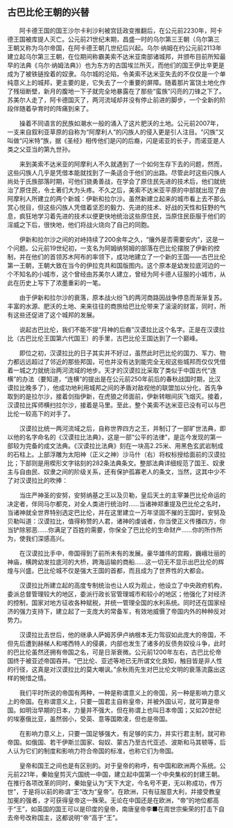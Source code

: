 ## 古巴比伦王朝的兴替

　　阿卡德王国的国王沙尔卡利沙利被宫廷政变推翻后，在公元前2230年，阿卡德王国被库提人灭亡。公元前21世纪末期，昌盛一时的乌尔第三王朝（乌尔第三王朝又称为乌尔帝国，在阿卡德王朝几世纪后兴起。乌尔·纳姆在约公元前2113年建立起乌尔第三王朝，在位期间称霸美索不达米亚南部诸城邦，并颁布目前所知最早的法典《乌尔·纳姆法典》）也为东方的古国埃兰所灭，而他们的国王伊比辛更是成为了被铁链拴着的奴隶。乌尔城的沦陷，令美索不达米亚失去的不仅仅是一个单纯意义上的城邦，更主要的是，它失去了一个重要的屏障。随着那片富饶土地化作了残垣断壁，新月的腹地一下子就完全地暴露在了那些“蛮族”闪亮的刀锋之下了。苏美尔人走了，阿卡德国灭了，两河流域却并没有停止前进的脚步，一个全新的阶段伴随着孕育时的阵痛到来了。

　　操着不同语言的民族如潮水一般的涌入了这片肥沃的土地。公元前2007年，一支来自叙利亚草原的自称为“阿摩利人”的闪族人的侵入更是引人注目。“闪族”又叫做“闪米特”族，据《圣经》相传他们是闪的后裔，闪是诺亚的长子，而诺亚是人类之父亚当的第九世孙。

　　来到美索不达米亚的阿摩利人不久就遇到了一个如何生存下去的问题，然而，这些闪族人几乎是凭借本能就找到了一条适合于他们的出路。尽管此时这些闪族人尚处于氏族部落时期，可他们骁勇善战，在学会了原住民先进的技术后，他们就统治了原住民，令土著们大为头疼。不久之后，美索不达米亚平原的中部就出现了由阿摩利人所建立的两个新城：伊新和拉尔沙。虽然新建立起来的城市看上去不那么赏心悦目，但这些闪族人凭借着坚忍的毅力、先进的技术、好战的天性和狂野的气息，疯狂地学习着先进的技术以便更快地统治这些原住民，当原住民臣服于他们的淫威之下后，很快地，他们将战火烧向了自己的同胞。

　　伊新和拉尔沙之间的对峙持续了200余年之久，“攘外是否需要安内”，这是一个问题。公元前19世纪初，一支名为阿姆纳努姆的部落在巴比伦摆脱了伊新的控制，并在他们的首领苏木阿布的率领下，成功地建立了一个新的王国——古巴比伦第一王朝，王朝大致在当今的伊拉克共和国版图内。这个原本是幼发拉底河边的一个不知名的小城市，这个曾经由苏美尔人建立，曾经为阿卡德人征服的小城市，从此在历史上写下了浓墨重彩的一笔。

　　由于伊新和拉尔沙的衰落，原本战火纷飞的两河商路因战争停息而渐渐复苏。丰富的水源、肥沃的土地、来来往往的商旅给巴比伦带来了滚滚的财富，同时，所有这些还促进了这个城邦的发展。

　　说起古巴比伦，我们不能不提“月神的后裔”汉谟拉比这个名字。正是在汉谟拉比（古巴比伦王国第六代国王）的手里，古巴比伦王国达到了一个巅峰。

　　即位之初，汉谟拉比的日子其实并不好过，虽然此时巴比伦的国力、军力、物力都远远超过了邻近的那些邦国，可也并没有达到能完全无视这些城邦而仅仅凭借着一城之力就统治两河流域的地步。天才的汉谟拉比采取了类似于中国古代“连横”的办法（要知道，“连横”的提出是在公元前250年前后的春秋战国时期，比汉谟拉比晚多了），他成功地利用城邦之间的矛盾对敌视他的联盟加以分化，首先争取到的是拉尔沙，接着剑指伊新，在虎狼之师面前，伊新转眼间灰飞烟灭。接着，汉谟拉比挥师横扫拉尔沙，接着是马里。至此，整个美索不达米亚已没有可以与巴比伦一较高下的对手了。

　　汉谟拉比统一两河流域之后，自称世界四方之王，并制订了一部旷世法典，即以他的名字命名的《汉谟拉比法典》，这是一部“公平的法律”，是迄今发现的第一部较为完备的成文法典。《汉谟拉比法典》刻在一块高2.25米、用黑色玄武岩制成的石柱上。上部浮雕为太阳神（正义之神）沙马什（右）将权标授给面前的汉谟拉比；下部则是用楔形文字铭刻的282条法典条文。整部法典详细规范了国王、奴隶主与自由民、奴隶之间的阶级关系，还有保护孤寡老人的条文，当然，这其中少不了对汉谟拉比的吹捧：

　　当庄严神圣的安努，安努纳基之王以及贝勒，皇后天土的主宰兼巴比伦命运的决定者，伴同马尔都克，对全人类进行统治时……当诸神郑重提及巴比伦之名时，当诸神就全世界特别选定巴比伦，并在这里建立一万年坚固不摧的王国时，安努及贝勒叫道：汉谟拉比，值得称赞的人君，诸神的虔诚者，你当使正义传播四方，你当铲除邪恶……你满足了百姓的需要，你保全了巴比伦的生命财产……你的所作所为，使我们深感高兴。

　　在汉谟拉比手中，帝国得到了前所未有的发展。豪华雄伟的宫殿，巍峨壮丽的神庙，横跨幼发拉底河的大桥，跨海运输的商船……这一切无不显示出巴比伦的辉煌与兴盛。巴比伦城不仅是强大王国的首都，而且成为了世界性的大都会。

　　汉谟拉比所建立起的高度专制统治也让人叹为观止，他设立了中央政府机构，委派总督管理较大的地区，委派行政长官管理城市和较小的地区；他强化了对经济的控制，国家对地方征收各种赋税，并统一管理全国的水利系统。同时还在国家经济的强力支持下，建立起了一支庞大的常备军，有效地威慑了帝国内外的种种反对势力。

　　汉谟拉比去世后，他的继承人萨姆苏伊卢纳根本无力驾驭如此庞大的帝国，不但先后遭到赫梯人和喀西特人的侵袭，内部也发生了诸多的反债务奴役斗争，此时的巴比伦虽然还拥有帝国之名，可是日渐衰微。公元前1200年左右，古巴比伦帝国终于被亚述帝国吞并。“巴比伦、亚述等地已无所谓文化良知，触目皆是非人性的行径，这真是对汉谟拉比的莫大嘲讽。”余秋雨先生对巴比伦文明的衰落流露出这样的惋惜之情。

　　我们平时所说的帝国有两种，一种是称谓意义上的帝国，另一种是影响力意义上的帝国。在称谓意义上，只要一国君主自称皇帝，并被外国认可，就可算是帝国。如明治早期的日本，力量并不强大，但在称谓上也叫日本帝国；又如20世纪的埃塞俄比亚，虽然弱小，受英、意等国欺凌，但也是帝国。

　　在影响力意义上，只要一国足够强大，有足够的实力，并实行君主制，就可称帝国。如俄国、若干伊斯兰国家、匈奴、蒙古乃至古代亚述、波斯和马其顿等，后人认为它们的制度和影响力符合帝国的标准，也称它们为帝国。

　　皇帝和国王之间也是有区别的。对于皇帝的称呼，有中国和欧洲两个系统。公元前221年，秦始皇剪灭六国统一中国，建立起中国第一个中央集权的封建王朝。在推行各项改革的同时，秦始皇认为“天下大定，今名号不更，无以称成功，传万世”，于是将以前的称谓“王”改为“皇帝”。在欧洲，只有征服意大利，并接受教皇加冕的强者，才可获得皇帝这一殊荣。无论在中国还是在欧洲，“帝”的地位都高于“王”，如英国的国王可以是印度的皇帝，南唐皇帝李■在周世宗柴荣的打击下自去帝号改称国主，这都说明“帝”高于“王”。
